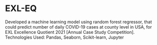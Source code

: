 # EXL-EQ
Developed a machine learning model using random forest regressor, that could predict number of daily COVID-19 cases at county level in USA, for EXL Excellence Quotient 2021 [Annual Case Study Competition]. Technologies Used: Pandas, Seaborn, Scikit-learn, Jupyter
